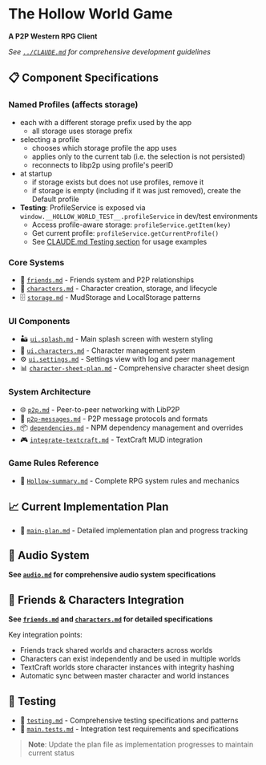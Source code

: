 # The Hollow World Game

**A P2P Western RPG Client**

*See [`../CLAUDE.md`](../CLAUDE.md) for comprehensive development guidelines*

## 📋 Component Specifications
### Named Profiles (affects storage)
- each with a different storage prefix used by the app
  - all storage uses storage prefix
- selecting a profile
  - chooses which storage profile the app uses
  - applies only to the current tab (i.e. the selection is not persisted)
  - reconnects to libp2p using profile's peerID
- at startup
  - if storage exists but does not use profiles, remove it
  - if storage is empty (including if it was just removed), create the Default profile
- **Testing**: ProfileService is exposed via `window.__HOLLOW_WORLD_TEST__.profileService` in dev/test environments
  - Access profile-aware storage: `profileService.getItem(key)`
  - Get current profile: `profileService.getCurrentProfile()`
  - See [CLAUDE.md Testing section](../CLAUDE.md#test-api-for-singleton-access) for usage examples

### Core Systems
- 👥 [`friends.md`](friends.md) - Friends system and P2P relationships
- 👤 [`characters.md`](characters.md) - Character creation, storage, and lifecycle
- 🗄️ [`storage.md`](storage.md) - MudStorage and LocalStorage patterns

### UI Components
- 🏜️ [`ui.splash.md`](ui.splash.md) - Main splash screen with western styling
- 👤 [`ui.characters.md`](ui.characters.md) - Character management system
- ⚙️ [`ui.settings.md`](ui.settings.md) - Settings view with log and peer management
- 📊 [`character-sheet-plan.md`](character-sheet-plan.md) - Comprehensive character sheet design

### System Architecture
- 🌐 [`p2p.md`](p2p.md) - Peer-to-peer networking with LibP2P
- 💬 [`p2p-messages.md`](p2p-messages.md) - P2P message protocols and formats
- 📦 [`dependencies.md`](dependencies.md) - NPM dependency management and overrides
- 🎮 [`integrate-textcraft.md`](integrate-textcraft.md) - TextCraft MUD integration

### Game Rules Reference
- 📖 [`Hollow-summary.md`](Hollow-summary.md) - Complete RPG system rules and mechanics

## 📈 Current Implementation Plan
- 📝 [`main-plan.md`](main-plan.md) - Detailed implementation plan and progress tracking

## 🎵 Audio System
**See [`audio.md`](audio.md) for comprehensive audio system specifications**

## 🤝 Friends & Characters Integration
**See [`friends.md`](friends.md) and [`characters.md`](characters.md) for detailed specifications**

Key integration points:
- Friends track shared worlds and characters across worlds
- Characters can exist independently and be used in multiple worlds
- TextCraft worlds store character instances with integrity hashing
- Automatic sync between master character and world instances

## 🧪 Testing
- 🧪 [`testing.md`](testing.md) - Comprehensive testing specifications and patterns
- 🧪 [`main.tests.md`](main.tests.md) - Integration test requirements and specifications

> **Note**: Update the plan file as implementation progresses to maintain current status
